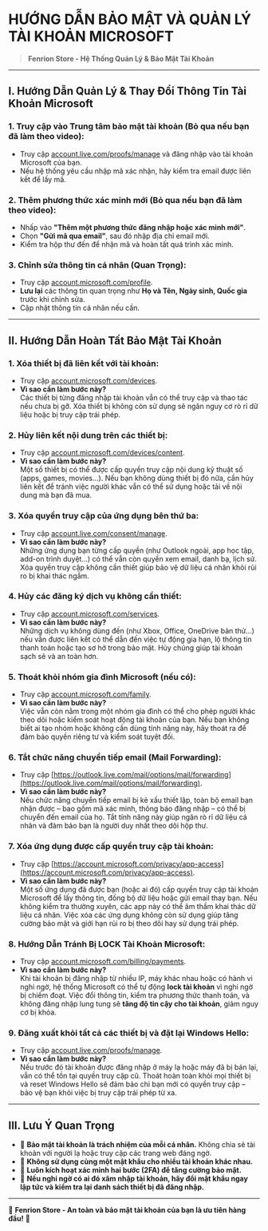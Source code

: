 # HƯỚNG DẪN BẢO MẬT VÀ QUẢN LÝ TÀI KHOẢN MICROSOFT

> **Fenrion Store - Hệ Thống Quản Lý & Bảo Mật Tài Khoản**

---

## I. Hướng Dẫn Quản Lý & Thay Đổi Thông Tin Tài Khoản Microsoft

### 1. Truy cập vào Trung tâm bảo mật tài khoản (Bỏ qua nếu bạn đã làm theo video):
- Truy cập [account.live.com/proofs/manage](https://account.live.com/proofs/manage) và đăng nhập vào tài khoản Microsoft của bạn.
- Nếu hệ thống yêu cầu nhập mã xác nhận, hãy kiểm tra email được liên kết để lấy mã.

### 2. Thêm phương thức xác minh mới (Bỏ qua nếu bạn đã làm theo video):
- Nhấp vào **"Thêm một phương thức đăng nhập hoặc xác minh mới"**.
- Chọn **"Gửi mã qua email"**, sau đó nhập địa chỉ email mới.
- Kiểm tra hộp thư đến để nhận mã và hoàn tất quá trình xác minh.

### 3. Chỉnh sửa thông tin cá nhân (Quan Trọng):
- Truy cập [account.microsoft.com/profile](https://account.microsoft.com/profile).
- **Lưu lại** các thông tin quan trọng như **Họ và Tên, Ngày sinh, Quốc gia** trước khi chỉnh sửa.
- Cập nhật thông tin cá nhân nếu cần.

---

## II. Hướng Dẫn Hoàn Tất Bảo Mật Tài Khoản

### 1. Xóa thiết bị đã liên kết với tài khoản:
- Truy cập [account.microsoft.com/devices](https://account.microsoft.com/devices).
- **Vì sao cần làm bước này?**  
  Các thiết bị từng đăng nhập tài khoản vẫn có thể truy cập và thao tác nếu chưa bị gỡ. Xóa thiết bị không còn sử dụng sẽ ngăn nguy cơ rò rỉ dữ liệu hoặc bị truy cập trái phép.


### 2. Hủy liên kết nội dung trên các thiết bị:
- Truy cập [account.microsoft.com/devices/content](https://account.microsoft.com/devices/content).
- **Vì sao cần làm bước này?**  
  Một số thiết bị có thể được cấp quyền truy cập nội dung kỹ thuật số (apps, games, movies...). Nếu bạn không dùng thiết bị đó nữa, cần hủy liên kết để tránh việc người khác vẫn có thể sử dụng hoặc tải về nội dung mà bạn đã mua.


### 3. Xóa quyền truy cập của ứng dụng bên thứ ba:
- Truy cập [account.live.com/consent/manage](https://account.live.com/consent/Manage).
- **Vì sao cần làm bước này?**  
  Những ứng dụng bạn từng cấp quyền (như Outlook ngoài, app học tập, add-on trình duyệt...) có thể vẫn còn quyền xem email, danh bạ, lịch sử. Xóa quyền truy cập không cần thiết giúp bảo vệ dữ liệu cá nhân khỏi rủi ro bị khai thác ngầm.


### 4. Hủy các đăng ký dịch vụ không cần thiết:
- Truy cập [account.microsoft.com/services](https://account.microsoft.com/services).
- **Vì sao cần làm bước này?**  
  Những dịch vụ không dùng đến (như Xbox, Office, OneDrive bản thử...) nếu vẫn được liên kết có thể dẫn đến việc tự động gia hạn, lộ thông tin thanh toán hoặc tạo sơ hở trong bảo mật. Hủy chúng giúp tài khoản sạch sẽ và an toàn hơn.


### 5. Thoát khỏi nhóm gia đình Microsoft (nếu có):
- Truy cập [account.microsoft.com/family](https://account.microsoft.com/family).
- **Vì sao cần làm bước này?**  
  Việc vẫn còn nằm trong một nhóm gia đình có thể cho phép người khác theo dõi hoặc kiểm soát hoạt động tài khoản của bạn. Nếu bạn không biết ai tạo nhóm hoặc không cần dùng tính năng này, hãy thoát ra để đảm bảo quyền riêng tư và kiểm soát tuyệt đối.


### 6. Tắt chức năng chuyển tiếp email (Mail Forwarding):
- Truy cập [https://outlook.live.com/mail/options/mail/forwarding](https://outlook.live.com/mail/options/mail/forwarding).
- **Vì sao cần làm bước này?**  
  Nếu chức năng chuyển tiếp email bị kẻ xấu thiết lập, toàn bộ email bạn nhận được – bao gồm mã xác minh, thông báo đăng nhập – có thể bị chuyển đến email của họ. Tắt tính năng này giúp ngăn rò rỉ dữ liệu cá nhân và đảm bảo bạn là người duy nhất theo dõi hộp thư.


### 7. Xóa ứng dụng được cấp quyền truy cập tài khoản:
- Truy cập [https://account.microsoft.com/privacy/app-access](https://account.microsoft.com/privacy/app-access).
- **Vì sao cần làm bước này?**  
  Một số ứng dụng đã được bạn (hoặc ai đó) cấp quyền truy cập tài khoản Microsoft để lấy thông tin, đồng bộ dữ liệu hoặc gửi email thay bạn. Nếu không kiểm tra thường xuyên, các app này có thể âm thầm khai thác dữ liệu cá nhân. Việc xóa các ứng dụng không còn sử dụng giúp tăng cường bảo mật và giới hạn rủi ro bị theo dõi hay sử dụng trái phép.


### 8. Hướng Dẫn Tránh Bị LOCK Tài Khoản Microsoft:
- Truy cập [account.microsoft.com/billing/payments](https://account.microsoft.com/billing/payments).
- **Vì sao cần làm bước này?**  
  Khi tài khoản bị đăng nhập từ nhiều IP, máy khác nhau hoặc có hành vi nghi ngờ, hệ thống Microsoft có thể tự động **lock tài khoản** vì nghi ngờ bị chiếm đoạt. Việc đổi thông tin, kiểm tra phương thức thanh toán, và không đăng nhập lung tung sẽ **tăng độ tin cậy cho tài khoản**, giảm nguy cơ bị khóa.


### 9. Đăng xuất khỏi tất cả các thiết bị và đặt lại Windows Hello:
- Truy cập [account.live.com/proofs/manage](https://account.live.com/proofs/manage).
- **Vì sao cần làm bước này?**  
  Nếu trước đó tài khoản được đăng nhập ở máy lạ hoặc máy đã bị bán lại, vẫn có thể tồn tại quyền truy cập cũ. Thoát hoàn toàn khỏi mọi thiết bị và reset Windows Hello sẽ đảm bảo chỉ bạn mới có quyền truy cập – bảo vệ bạn khỏi việc bị truy cập trái phép từ xa.

---

## III. Lưu Ý Quan Trọng

- 🔹 **Bảo mật tài khoản là trách nhiệm của mỗi cá nhân.** Không chia sẻ tài khoản với người lạ hoặc truy cập các trang web đáng ngờ.
- 🔹 **Không sử dụng cùng một mật khẩu cho nhiều tài khoản khác nhau.**
- 🔹 **Luôn kích hoạt xác minh hai bước (2FA) để tăng cường bảo mật.**
- 🔹 **Nếu nghi ngờ có ai đó xâm nhập tài khoản, hãy đổi mật khẩu ngay lập tức và kiểm tra lại danh sách thiết bị đã đăng nhập.**

---

💎 **Fenrion Store - An toàn và bảo mật tài khoản của bạn là ưu tiên hàng đầu!** 💎
